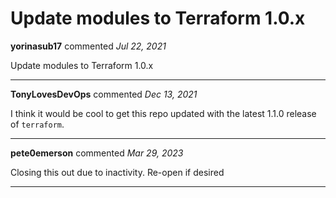 # Update modules to Terraform 1.0.x

**yorinasub17** commented *Jul 22, 2021*

Update modules to Terraform 1.0.x
<br />
***


**TonyLovesDevOps** commented *Dec 13, 2021*

I think it would be cool to get this repo updated with the latest 1.1.0 release of `terraform`.
***

**pete0emerson** commented *Mar 29, 2023*

Closing this out due to inactivity. Re-open if desired
***

